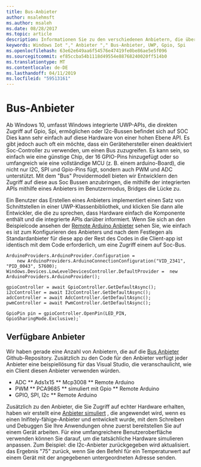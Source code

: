 ```yaml
---
title: Bus-Anbieter
author: msalehmsft
ms.author: msaleh
ms.date: 08/28/2017
ms.topic: article
description: Informationen Sie zu den verschiedenen Anbietern, die über Windows 10 IoT Core zur Verfügung.
keywords: Windows Iot "," Anbieter "," Bus-Anbieter, UWP, Gpio, Spi
ms.openlocfilehash: 63e62e649aa6f54576e47419fe0be86ae5e5f096
ms.sourcegitcommit: ef85ccba54b1118d49554e88768240020ff514b0
ms.translationtype: MT
ms.contentlocale: de-DE
ms.lasthandoff: 04/11/2019
ms.locfileid: "59513161"
---
```

# <a name="bus-providers"></a>Bus-Anbieter

Ab Windows 10, umfasst Windows integrierte UWP-APIs, die direkten Zugriff auf Gpio, Spi, ermöglichen oder I2c-Bussen befindet sich auf SOC Dies kann sehr einfach auf diese Hardware von einer hohen Ebene API. Es gibt jedoch auch oft ein möchte, dass ein Gerätehersteller einen deaktiviert Soc-Controller zu verwenden, um einen Bus zuzugreifen. Es kann sein, so einfach wie eine günstige Chip, der 16 GPIO-Pins hinzugefügt oder so umfangreich wie eine vollständige MCU (z. B. einem arduino-Board), die nicht nur I2C, SPI und Gpio-Pins fügt, sondern auch PWM und ADC unterstützt. Mit dem "Bus" Providermodell bieten wir Entwicklern den Zugriff auf diese aus Soc Bussen anzubringen, die mithilfe der integrierten APIs mithilfe eines Anbieters im Benutzermodus, Bridges die Lücke zu. 

Ein Benutzer das Erstellen eines Anbieters implementiert einen Satz von Schnittstellen in einer UWP-Klassenbibliothek, und klicken Sie dann alle Entwickler, die die zu sprechen, dass Hardware einfach die Komponente enthält und die integrierte APIs darüber informiert. Wenn Sie sich an den Beispielcode ansehen der [Remote Arduino Anbieter](https://github.com/ms-iot/BusProviders/tree/develop/Arduino) sehen Sie, wie einfach es ist zum Konfigurieren des Anbieters und nach dem Festlegen als Standardanbieter für diese app der Rest des Codes in die Client-app ist identisch mit dem Code erforderlich, um eine Zugriff einem auf Soc-Bus.  

```
ArduinoProviders.ArduinoProvider.Configuration = 
    new ArduinoProviders.ArduinoConnectionConfiguration("VID_2341", "PID_0043", 57600);
Windows.Devices.LowLevelDevicesController.DefaultProvider =  new ArduinoProviders.ArduinoProvider();

gpioController = await GpioController.GetDefaultAsync();
i2cController = await I2cController.GetDefaultAsync();
adcController = await AdcController.GetDefaultAsync();
pwmController = await PwmController.GetDefaultAsync();

GpioPin pin = gpioController.OpenPin(LED_PIN, GpioSharingMode.Exclusive);`
```

## <a name="available-providers"></a>Verfügbare Anbieter

Wir haben gerade eine Anzahl von Anbietern, die auf die [Bus Anbieter](https://github.com/ms-iot/BusProviders) Github-Repository. Zusätzlich zu den Code für den Anbieter verfügt jeder Anbieter eine beispiellösung für das Visual Studio, die veranschaulicht, wie ein Client diesen Anbieter verwenden würden. 

* ADC ** Ads1x15 ** Mcp3008 ** Remote Arduino
* PWM ** PCA9685 ** simuliert mit Gpio ** Remote Arduino
* GPIO, SPI, I2c ** Remote Arduino

Zusätzlich zu den Anbieter, die Sie Zugriff auf echter Hardware erhalten, haben wir erstellt eine [Anbieter simuliert](https://github.com/ms-iot/BusProviders/tree/develop/SimulatedProvider) , die angewendet wird, wenn es einen Inifitely-fähige-Anbieter und entwickelt wurde, mit dem Schreiben und Debuggen Sie Ihre Anwendungen ohne zuerst bereitstellen Sie auf einem Gerät arbeiten. Für eine umfangreichere Benutzeroberfläche verwenden können Sie darauf, um die tatsächliche Hardware simulieren anpassen. Zum Beispiel: die I2c-Anbieter zurückgegeben wird aktualisiert. das Ergebnis "75" zurück, wenn Sie den Befehl für ein Temperaturwert auf einem Gerät mit der angegebenen untergeordneten Adresse senden. 

